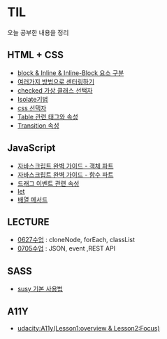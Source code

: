 # TIL

오늘 공부한 내용을 정리

## HTML + CSS

+ [block & Inline & Inline-Block 요소 구분]('./HTML_CSS/block_and_inline.md')
+ [여러가지 방법으로 센터링하기]('./HTML_CSS/centering.md')
+ [checked 가상 클래스 선택자]('./HTML_CSS/checked.md')
+ [Isolate기법]('./HTML_CSS/isolate.md')
+ [css 선택자]('./HTML_CSS/selector.md')
+ [Table 관련 태그와 속성]('./HTML_CSS/table.md')
+ [Transition 속성]('./HTML_CSS/transition.md')


## JavaScript
+ [자바스크립트 완벽 가이드 - 객체 파트]('./JavaScript/object.md')
+ [자바스크립트 완벽 가이드 - 함수 파트]('./JavaScript/function.md')
+ [드래그 이벤트 관련 속성]('./JavaScript/drag_events.md')
+ [let]('./JavaScript/let.md')
+ [배열 메서드]('./JavaScript/array_method.md')

## LECTURE
+ [0627수업]('./FDS_LECTURE/0627.md') : cloneNode, forEach, classList
+ [0705수업]('./FDS_LECTURE/0705.md') : JSON, event ,REST API


## SASS
+ [susy 기본 사용법]('./SASS/susy.md')


## A11Y
+ [udacity:A11y(Lesson1:overview & Lesson2:Focus)]('./A11y/WebAccessibility.md')
